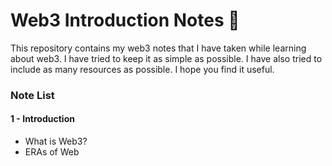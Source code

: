 # Web3 Introduction Notes 📓

This repository contains my web3 notes that I have taken while learning about web3. I have tried to keep it as simple as possible. I have also tried to include as many resources as possible. I hope you find it useful.

### Note List

#### 1 - Introduction

- What is Web3?
- ERAs of Web
